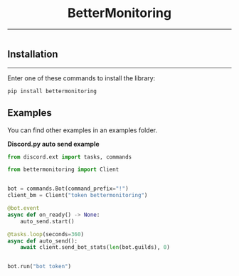 
<h1 align="center"> BetterMonitoring </h1>

---

<p align="center">
    <img src="https://img.shields.io/pypi/dm/bettermonitoring" alt="">
</p>

## Installation

---

Enter one of these commands to install the library:

```
pip install bettermonitoring
```

## Examples

You can find other examples in an examples folder.

**Discord.py auto send example**

```py
from discord.ext import tasks, commands

from bettermonitoring import Client


bot = commands.Bot(command_prefix="!")
client_bm = Client("token bettermonitoring")

@bot.event
async def on_ready() -> None:
    auto_send.start()

@tasks.loop(seconds=360)
async def auto_send():
    await client.send_bot_stats(len(bot.guilds), 0)


bot.run("bot token")
```
